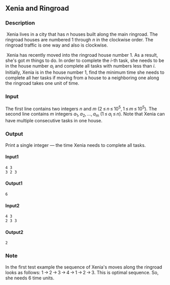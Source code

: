 ## Xenia and Ringroad

### Description

​	Xenia lives in a city that has *n* houses built along the main ringroad. The ringroad houses are numbered 1 through *n* in the clockwise order. The ringroad traffic is one way and also is clockwise.

​	Xenia has recently moved into the ringroad house number 1. As a result, she's got *m* things to do. In order to complete the *i*-th task, she needs to be in the house number *a*<sub>i</sub> and complete all tasks with numbers less than *i*. Initially, Xenia is in the house number 1, find the minimum time she needs to complete all her tasks if moving from a house to a neighboring one along the ringroad takes one unit of time.

### Input

The first line contains two integers *n* and *m* (2 ≤ *n* ≤ 10<sup>5</sup>, 1 ≤ *m* ≤ 10<sup>5</sup>). The second line contains *m* integers *a*<sub>1</sub>, *a*<sub>2</sub>, ..., *a*<sub>m</sub> (1 ≤ *a*<sub>i</sub> ≤ *n*). Note that Xenia can have multiple consecutive tasks in one house.

### Output

Print a single integer — the time Xenia needs to complete all tasks.

#### Input1

```
4 3
3 2 3
```

#### Output1

```
6
```

#### Input2

```
4 3
2 3 3
```

#### Output2

```
2
```

### Note

In the first test example the sequence of Xenia's moves along the ringroad looks as follows: 1 → 2 → 3 → 4 → 1 → 2 → 3. This is optimal sequence. So, she needs 6 time units.

